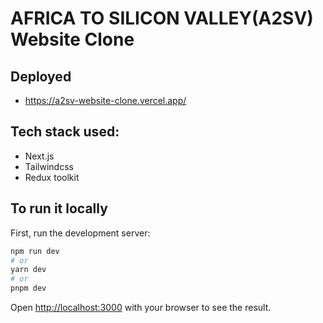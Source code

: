 # AFRICA TO SILICON VALLEY(A2SV) Website Clone

## Deployed
- https://a2sv-website-clone.vercel.app/

## Tech stack used:
- Next.js
- Tailwindcss
- Redux toolkit

## To run it locally

First, run the development server:

```bash
npm run dev
# or
yarn dev
# or
pnpm dev
```

Open [http://localhost:3000](http://localhost:3000) with your browser to see the result.
